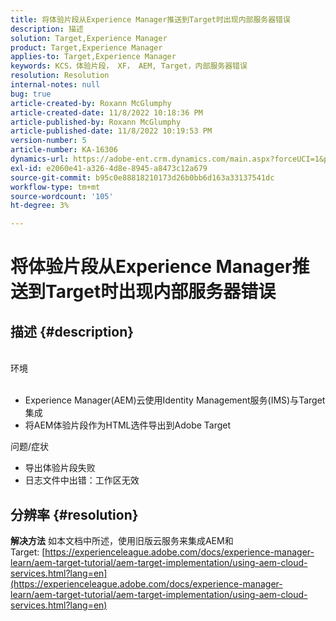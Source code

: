 ```yaml
---
title: 将体验片段从Experience Manager推送到Target时出现内部服务器错误
description: 描述
solution: Target,Experience Manager
product: Target,Experience Manager
applies-to: Target,Experience Manager
keywords: KCS，体验片段， XF， AEM, Target，内部服务器错误
resolution: Resolution
internal-notes: null
bug: true
article-created-by: Roxann McGlumphy
article-created-date: 11/8/2022 10:18:36 PM
article-published-by: Roxann McGlumphy
article-published-date: 11/8/2022 10:19:53 PM
version-number: 5
article-number: KA-16306
dynamics-url: https://adobe-ent.crm.dynamics.com/main.aspx?forceUCI=1&pagetype=entityrecord&etn=knowledgearticle&id=ab630748-b35f-ed11-9561-6045bd006704
exl-id: e2060e41-a326-4d8e-8945-a8473c12a679
source-git-commit: b95c0e88818210173d26b0bb6d163a33137541dc
workflow-type: tm+mt
source-wordcount: '105'
ht-degree: 3%

---
```


# 将体验片段从Experience Manager推送到Target时出现内部服务器错误

## 描述 {#description}

<br>环境<br><br>
- Experience Manager(AEM)云使用Identity Management服务(IMS)与Target集成
- 将AEM体验片段作为HTML选件导出到Adobe Target

问题/症状
- 导出体验片段失败
- 日志文件中出错：工作区无效



## 分辨率 {#resolution}

<b>解决方法</b>
如本文档中所述，使用旧版云服务来集成AEM和Target: [https://experienceleague.adobe.com/docs/experience-manager-learn/aem-target-tutorial/aem-target-implementation/using-aem-cloud-services.html?lang=en](https://experienceleague.adobe.com/docs/experience-manager-learn/aem-target-tutorial/aem-target-implementation/using-aem-cloud-services.html?lang=en)
